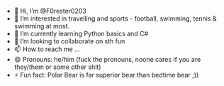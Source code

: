 - 👋 Hi, I’m @F0rester0203
- 👀 I’m interested in travelling and sports - football, swimming, tennis & swimming at most.
- 🌱 I’m currently learning Python basics and C#
- 💞️ I’m looking to collaborate on sth fun
- 📫 How to reach me ...
- 😄 Pronouns: he/him (fuck the pronouns, noone cares if you are they/them or some other shit)
- ⚡ Fun fact: Polar Bear is far superior bear than bedtime bear ;))

<!---
F0rester0203/F0rester0203 is a ✨ special ✨ repository because its `README.md` (this file) appears on your GitHub profile.
You can click the Preview link to take a look at your changes.
--->
